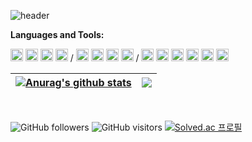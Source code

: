 ![header](https://capsule-render.vercel.app/api?type=waving&section=header&text=Hi%20there%20👋&fontSize=50&fontAlign=80)

**Languages and Tools:** 

<code><img height="20" src="https://profilinator.rishav.dev/skills-assets/c-original.svg" alt="C"></code>
<code><img height="20" src="https://profilinator.rishav.dev/skills-assets/cplusplus-original.svg" alt="C++"></code>
<code><img height="20" src="https://profilinator.rishav.dev/skills-assets/python-original.svg" alt="Python"></code>
<code><img height="20" src="https://profilinator.rishav.dev/skills-assets/java-original-wordmark.svg" alt="Java" ></code>
/
<code><img height="20" src="https://profilinator.rishav.dev/skills-assets/oracle-original.svg" alt="Oracle"></code>
<code><img height="20" src="https://profilinator.rishav.dev/skills-assets/mysql-original-wordmark.svg" alt="MySQL"></code>
<code><img height="20" src="https://profilinator.rishav.dev/skills-assets/postgresql-original-wordmark.svg" alt="PostgreSQL"></code>
<code><img height="20" src="https://logodix.com/logo/607507.jpg" alt="HanaDB" ></code>
/
<code><img height="20" src="https://profilinator.rishav.dev/skills-assets/git-scm-icon.svg" alt="Git"></code>
<code><img height="20" src="https://profilinator.rishav.dev/skills-assets/gnu_bash-icon.svg" alt="Bash"></code>
<code><img height="20" src="https://profilinator.rishav.dev/skills-assets/linux-original.svg" alt="Linux"></code>
<code><img height="20" src="https://profilinator.rishav.dev/skills-assets/docker-original-wordmark.svg" alt="Docker"></code>
<code><img height="20" src="https://profilinator.rishav.dev/skills-assets/kubernetes-icon.svg" alt="Kubernetes"></code>
<code><img height="20" src="https://profilinator.rishav.dev/skills-assets/google_cloud-icon.svg" alt="GCP"></code>
  
| <a href="https://github.com/anuraghazra/github-readme-stats"><img align="center" src="https://github-readme-stats.vercel.app/api?username=iijung&show_icons=true&include_all_commits=true&theme=buefy&hide_border=true" alt="Anurag's github stats" /></a> | <a href="https://github.com/anuraghazra/github-readme-stats"><img align="center" src="https://github-readme-stats.vercel.app/api/top-langs/?username=iijung&layout=compact&theme=buefy&hide_border=true" /></a> |
| ------------- | ------------- |

<br />

![GitHub followers](https://img.shields.io/github/followers/iijung?style=social) ![GitHub visitors](https://visitor-badge.glitch.me/badge?page_id=iijung.iijung) [![Solved.ac 프로필](http://mazassumnida.wtf/api/mini/generate_badge?boj=iijung)](https://solved.ac/iijung)



